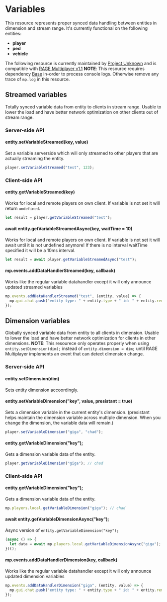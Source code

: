 # Variables

This resource represents proper synced data handling between entities in dimension and stream range. It's currently functional on the following entities:
- **player**
- **ped**
- **vehicle**

The following resource is currently maintained by [Project Unknown](https://discord.gg/FbVcFQj) and is compatible with [RAGE Multiplayer v1.1](https://rage.mp/)
**NOTE**: This resource requires dependency [Base](https://github.com/materia79/base) in-order to process console logs. Otherwise remove any trace of `mp.log` in this resource.

## Streamed variables

Totally synced variable data from entity to clients in stream range. Usable to lower the load and have better network optimization on other clients out of stream range.

### Server-side API
#### entity.setVariableStreamed(key, value)

Set a variable serverside which will only streamed to other players that are actually streaming the entity.
```js
player.setVariableStreamed("test", 123);
```

### Client-side API

#### entity.getVariableStreamed(key)

Works for local and remote players on own client. If variable is not set it will return `undefined`.
```js
let result = player.getVariableStreamed("test");
```

#### await entity.getVariableStreamedAsync(key, waitTime = 10)

Works for local and remote players on own client. If variable is not set it will await until it is not undefined anymore! If there is no interval waitTime specified it will be a 10ms interval.
```js
let result = await player.getVariableStreamedAsync("test");
```

#### mp.events.addDataHandlerStreamed(key, callback)

Works like the regular variable datahandler except it will only announce updated streamed variables
```js
mp.events.addDataHandlerStreamed("test", (entity, value) => {
  mp.gui.chat.push("entity type: " + entity.type + " id: " + entity.remoteId + " changed its value: " + value);
});
```

## Dimension variables

Globally synced variable data from entity to all clients in dimension. Usable to lower the load and have better network optimization for clients in other dimensions.
**NOTE**: This resourece only operates properly when using `entity.setDimension(dim);` instead of `entity.dimension = dim;` until RAGE Multiplayer implements an event that can detect dimension change.
### Server-side API

#### entity.setDimension(dim)

Sets entity dimension accoordingly.

#### entity.setVariableDimension("key", value, presistant = true)

Sets a dimension variable in the current entity's dimension. (presistant helps maintain the dimension variable across multiple dimension. When you change the dimension, the variable data will remain.)
```js
player.setVariableDimension("giga", "chad");
```

#### entity.getVariableDimension("key");

Gets a dimension variable data of the entity.
```js
player.getVariableDimension("giga"); // chad
```

### Client-side API

#### entity.getVariableDimension("key");

Gets a dimension variable data of the entity.
```js
mp.players.local.getVariableDimension("giga"); // chad
```

#### await entity.getVariableDimensionAsync("key");

Async version of `entity.getVariableDimension("key");`
```js
(async () => {
  let data = await mp.players.local.getVariableDimensionAsync("giga");
})();
```

#### mp.events.addDataHandlerDimension(key, callback)
Works like the regular variable datahandler except it will only announce updated dimension variables

```js
mp.events.addDataHandlerDimension("giga", (entity, value) => {
  mp.gui.chat.push("entity type: " + entity.type + " id: " + entity.remoteId + " at dimension: " + entity.dimension + "changed its value: " + value);
});
```
